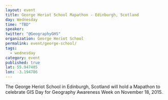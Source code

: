 ```yaml
---
layout: event
title: George Heriot School Mapathon - Edinburgh, Scotland
day: Wednesday
time: "TBD"
speaker: 
twitter: "@GeographyGHS" 
organization: George Heriot School 
permalink: event/george-school/
tags: 
  - wednesday
category: event
published: true
lat: 55.947485
lon: -3.194786
---
```


The George Heriot School in Edinburgh, Scotland will hold a Mapathon to celebrate GIS Day for Geography Awareness Week on November 18, 2015.
